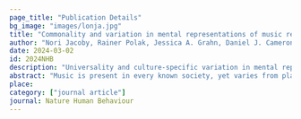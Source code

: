 ```yaml
---
page_title: "Publication Details"
bg_image: "images/lonja.jpg" 
title: "Commonality and variation in mental representations of music revealed by a cross-cultural comparison of rhythm priors in 15 countries"  
author: "Nori Jacoby, Rainer Polak, Jessica A. Grahn, Daniel J. Cameron, Kyung Myun Lee, Ricardo Godoy, Eduardo A. Undurraga, Tomás Huanca, Timon Thalwitzer, Noumouké Doumbia, Daniel Goldberg, Elizabeth Margulis, Patrick C. M. Wong, Luis Jure, Martín Rocamora, Shinya Fujii, Patrick E. Savage, Jun Ajimi, Rei Konno, Sho Oishi, Kelly Jakubowski, Andre Holzapfel, Esra Mungan, Ece Kaya, Preeti Rao, Mattur Ananthanarayana Rohit, Suvarna Alladi, Bronwyn Tarr, Manuel Anglada-Tort, Peter M. C. Harrison, Malinda J. McPherson, Sophie Dolan, Alex Durango, and Josh H. McDermott"  
date: 2024-03-02
id: 2024NHB
description: "Universality and culture-specific variation in mental representations of rhythm, as revealed by a study involving more than 900 participants in 15 countries across 5 continents."  
abstract: "Music is present in every known society, yet varies from place to place. What is universal to the perception of music? We measured a signature of mental representations of rhythm in 923 participants from 39 participant groups in 15 countries across 5 continents, spanning urban societies, indigenous populations, and online participants. Listeners reproduced random ‘seed’ rhythms; their reproductions were fed back as the stimulus (as in the game of “telephone”), such that their biases (the prior) could be estimated from the distribution of reproductions. Every tested group showed a priorwith peaks at integer ratio rhythms, suggesting that discrete rhythm “categories” at small integer ratios are universal. The occurrence and relative importance of different integer ratio categories varied across groups, often reflecting local musical systems. However, university students and online participants in non-Western countries tended to resemble Western participants, underrepresenting the variability otherwise evident across cultures. The results suggest the universality of discrete mental representations of music while showing their interaction with culture-specific traditions"  
place:
category: ["journal article"]
journal: Nature Human Behaviour  
---
```

